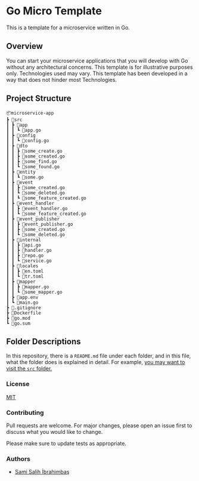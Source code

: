 # Go Micro Template

This is a template for a microservice written in Go.

## Overview

You can start your microservice applications that you will develop with Go without any architectural concerns. This template is for illustrative purposes only. Technologies used may vary. This template has been developed in a way that does not hinder most Technologies.

## Project Structure

```
📦microservice-app
┣ 📂src
┃ ┣ 📂app
┃ ┃ ┗ 📜app.go
┃ ┣ 📂config
┃ ┃ ┗ 📜config.go
┃ ┣ 📂dto
┃ ┃ ┣ 📜some_create.go
┃ ┃ ┣ 📜some_created.go
┃ ┃ ┣ 📜some_find.go
┃ ┃ ┗ 📜some_found.go
┃ ┣ 📂entity
┃ ┃ ┗ 📜some.go
┃ ┣ 📂event
┃ ┃ ┣ 📜some_created.go
┃ ┃ ┗ 📜some_deleted.go
┃ ┃ ┗ 📜some_feature_created.go
┃ ┣ 📂event_handler
┃ ┃ ┣ 📜event_handler.go
┃ ┃ ┗ 📜some_feature_created.go
┃ ┣ 📂event_publisher
┃ ┃ ┣ 📜event_publisher.go
┃ ┃ ┣ 📜some_created.go
┃ ┃ ┗ 📜some_deleted.go
┃ ┣ 📂internal
┃ ┃ ┣ 📜api.go
┃ ┃ ┣ 📜handler.go
┃ ┃ ┣ 📜repo.go
┃ ┃ ┗ 📜service.go
┃ ┣ 📂locales
┃ ┃ ┣ 📜en.toml
┃ ┃ ┗ 📜tr.toml
┃ ┣ 📂mapper
┃ ┃ ┣ 📜mapper.go
┃ ┃ ┗ 📜some_mapper.go
┃ ┣ 📜app.env
┃ ┗ 📜main.go
┣ 📜.gitignore
┣ 📜Dockerfile
┣ 📜go.mod
┗ 📜go.sum
```

## Folder Descriptions

In this repository, there is a `README.md` file under each folder, and in this file, what the folder does is explained in detail. For example, [you may want to visit the `src` folder.](https://github.com/ssibrahimbas/go-micro-template/tree/main/src)

### License

[MIT](https://choosealicense.com/licenses/mit/)

### Contributing

Pull requests are welcome. For major changes, please open an issue first to discuss what you would like to change.

Please make sure to update tests as appropriate.


### Authors

- [Sami Salih İbrahimbaş](https://github.com/ssibrahimbas)